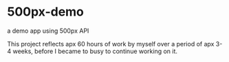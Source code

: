 500px-demo
==========

a demo app using 500px API


This project reflects apx 60 hours of work by myself over a period of apx 3-4 weeks, before I became to busy to continue working on it.
